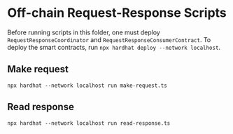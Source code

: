 # Off-chain Request-Response Scripts

Before running scripts in this folder, one must deploy `RequestResponseCoordinator` and `RequestResponseConsumerContract`.
To deploy the smart contracts, run `npx hardhat deploy --network localhost`.

## Make request

```
npx hardhat --network localhost run make-request.ts
```

## Read response

```
npx hardhat --network localhost run read-response.ts
```
